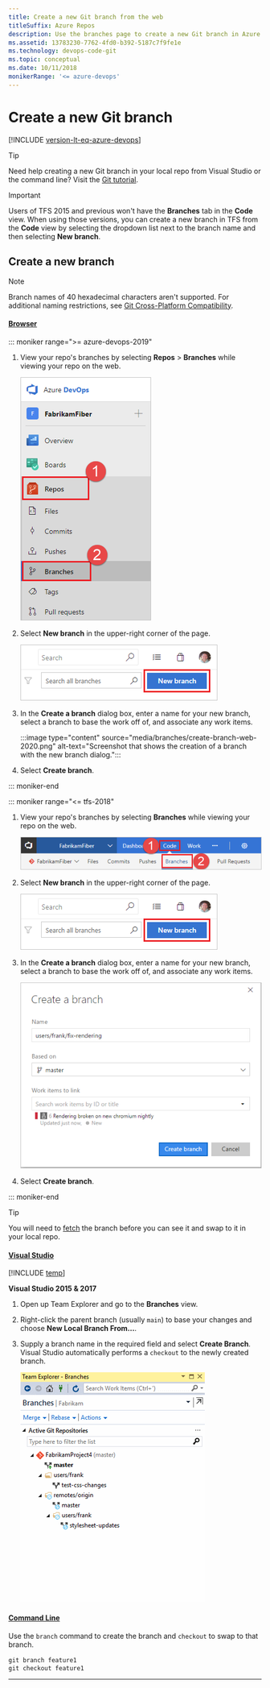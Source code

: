 ```yaml
---
title: Create a new Git branch from the web
titleSuffix: Azure Repos
description: Use the branches page to create a new Git branch in Azure DevOps Services or TFS
ms.assetid: 13783230-7762-4fd0-b392-5187c7f9fe1e
ms.technology: devops-code-git 
ms.topic: conceptual
ms.date: 10/11/2018
monikerRange: '<= azure-devops'
---
```


# Create a new Git branch

[!INCLUDE [version-lt-eq-azure-devops](../../includes/version-lt-eq-azure-devops.md)]

>[!TIP]
> Need help creating a new Git branch in your local repo from Visual Studio or the command line? Visit the [Git tutorial]().

>[!IMPORTANT]
> Users of TFS 2015 and previous won't have the **Branches** tab in the **Code** view. When using those versions, you can create a new branch in TFS from the **Code** view by selecting the dropdown list next to the branch name and then selecting **New branch**.


## Create a new branch

> [!NOTE]
> Branch names of 40 hexadecimal characters aren't supported. For additional naming restrictions, see [Git Cross-Platform Compatibility](os-compatibility.md).    

#### [Browser](#tab/browser) 

::: moniker range=">= azure-devops-2019"

1. View your repo's branches by selecting **Repos** > **Branches** while viewing your repo on the web.

   ![View your branches](media/repos-navigation/repos-branches.png)

2. Select **New branch** in the upper-right corner of the page.

   ![Create branch button](media/branches/create-branch.png)

3. In the **Create a branch** dialog box, enter a name for your new branch, select a branch to base the work off of, and associate any work items.

   :::image type="content" source="media/branches/create-branch-web-2020.png" alt-text="Screenshot that shows the creation of a branch with the new branch dialog.":::

4. Select **Create branch**.

::: moniker-end

::: moniker range="<= tfs-2018"

1. View your repo's branches by selecting **Branches** while viewing your repo on the web.

   ![Branches page](media/branches/branches_nav.png)

2. Select **New branch** in the upper-right corner of the page.

   ![Create branch button](media/branches/create-branch.png)

3. In the **Create a branch** dialog box, enter a name for your new branch, select a branch to base the work off of, and associate any work items.

   ![Create a branch with the new branch dialog](media/branches/newbranch_dialog.png)

4. Select **Create branch**.

::: moniker-end

> [!TIP]
> You will need to [fetch](pulling.md) the branch before you can see it and swap to it in your local repo.

#### [Visual Studio](#tab/visual-studio)

[!INCLUDE [temp](includes/note-new-git-tool.md)]  

**Visual Studio 2015 & 2017**

1. Open up Team Explorer and go to the **Branches** view.
2. Right-click the parent branch (usually `main`) to base your changes and choose **New Local Branch From...**. 
3. Supply a branch name in the required field and select **Create Branch**. Visual Studio automatically performs a `checkout` to the newly created branch.
   
      ![Creating Git Branches in Visual Studio](media/vsbranch.gif)   


#### [Command Line](#tab/command-line)

Use the `branch` command to create the branch and `checkout` to swap to that branch.

```console
git branch feature1
git checkout feature1
```

---